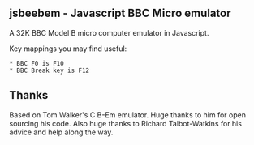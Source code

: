 jsbeebem - Javascript BBC Micro emulator
----------------------------------------

A 32K BBC Model B micro computer emulator in Javascript.

Key mappings you may find useful:

    * BBC F0 is F10
    * BBC Break key is F12


Thanks
------
Based on Tom Walker's C B-Em emulator.  Huge thanks to him for open sourcing his code. Also huge thanks to Richard Talbot-Watkins for his advice and help along the way.
